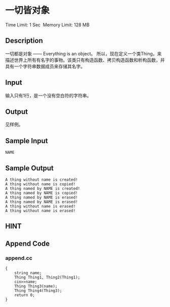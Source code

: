 # 一切皆对象
Time Limit: 1 Sec  Memory Limit: 128 MB


## Description
一切都是对象 —— Everything is an object。 所以，现在定义一个类Thing，来描述世界上所有有名字的事物。该类只有构造函数、拷贝构造函数和析构函数，并具有一个字符串数据成员来存储其名字。


## Input
输入只有1行，是一个没有空白符的字符串。


## Output
见样例。


## Sample Input
```
NAME

```
## Sample Output
```
A thing without name is created!
A thing without name is copied!
A thing named by NAME is created!
A thing named by NAME is copied!
A thing named by NAME is erased!
A thing named by NAME is erased!
A thing without name is erased!
A thing without name is erased!

```

## HINT


## Append Code
### append.cc
```cppint main()
{
    string name;
    Thing Thing1, Thing2(Thing1);
    cin>>name;
    Thing Thing3(name);
    Thing Thing4(Thing3);
    return 0;
}
```
